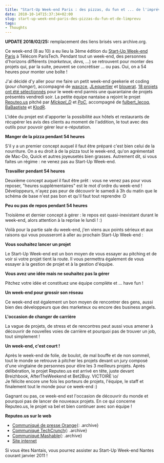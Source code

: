 ```yaml
---
title: "Start-Up Week-end Paris : des pizzas, du fun et ... de l'imprévu"
date: 2010-10-14T15:37:34+02:00
slug: start-up-week-end-paris-des-pizzas-du-fun-et-de-limprevu
tags:
- Thoughts
---
```


<div class="alert-info">
   <strong>UPDATE 2018/02/25:</strong> remplacement des liens brisés vers archive.org.
</div>

Ce week-end (8 au 10) a eu lieu la 3ème édition du [Start-Up Week-end Paris](http://paris.startupweekend.org/) à Télécom ParisTech. Pendant tout un week-end, des personnes d'horizons différents (_marketeux, devs, ..._) se retrouvent pour monter des projets qui, par la suite, peuvent se concrétiser ... ou pas. Oui, on a 54 heures pour monter une boîte !

J'ai décidé d'y aller pour me faire un petit week-end geekerie et coding (_pour changer_), accompagné de [waxzce](http://twitter.com/waxzce), [JLequertier](http://twitter.com/JLequertier) et [blouerat](http://twitter.com/blouerat). [18 projets ont été sélectionnés](http://www.guilhembertholet.com/blog/2010/10/11/petit-debrief-du-startup-weekend-paris-3/) pour le week-end parmis une quarantaine de projets présentés vendredi soir. La petite équipe nantaise a rejoint le projet [Reputeo.us](http://reputeo.us) pitché par [_Mickael_D_](http://twitter.com/_Mickael_D_) et [_PoC_](http://twitter.com/_PoC_), accompagné de [fulbert_lecoq](http://twitter.com/fulbert_lecoq), [BaBaptiste](http://twitter.com/BaBaptiste) et [KlodR](http://twitter.com/KlodR).

L'idée du projet est d'apporter la possibilité aux hôtels et restaurants de récupérer les avis des clients au moment de l'addition, le tout avec des outils pour pouvoir gérer leur e-réputation.

**Manger de la pizza pendant 54 heures**

S'il y a un premier concept auquel il faut être préparé c'est bien celui de la nourriture. On a eu droit à de la pizza tout le week-end, qu'on agrémentait de Mac-Do, Quick et autres joyeusetés bien grasses. Autrement dit, si vous faites un régime : ne venez pas au Start-Up Week-end.

**Travailler pendant 54 heures**

Deuxième concept auquel il faut être prêt : vous ne venez pas pour vous reposer, "heures supplémentaires" est le mot d'ordre du week-end ! Développeurs, n'ayez pas peur de découvrir le samedi à 3h du matin que le schéma de base n'est pas bon et qu'il faut tout reprendre :D

**Peu ou pas de repos pendant 54 heures**

Troisième et dernier concept à gérer : le repos est quasi-inexistant durant le week-end, alors attention à la reprise le lundi ! :)

Voilà pour la partie sale du week-end, j'en viens aux points sérieux et aux raisons qui vous pousseront à aller au prochain Start-Up Week-end :

**Vous souhaitez lancer un projet**

Le Start-Up Week-end est un bon moyen de vous essayer au pitching et de voir si votre projet tient la route. Il vous permettra également de vous essayer à la gestion de projet et à la gestion d'équipe.

**Vous avez une idée mais ne souhaitez pas la gérer**

Pitchez votre idée et constituez une équipe complète et ... have fun !

**Un week-end pour grossir son réseau**

Ce week-end est également un bon moyen de rencontrer des gens, aussi bien des développeurs que des marketeux ou encore des business angels.

**L'occasion de changer de carrière**

La vague de projets, de stress et de rencontres peut aussi vous amener à découvrir de nouvelles voies de carrière et pourquoi pas de trouver un job, tout simplement !

**Un week-end, c'est court !**

Après le week-end de folie, de boulot, de mal bouffe et de non sommeil, tout le monde se retrouve à pitcher les projets devant un jury composé d'une vingtaine de personnes pour élire les 3 meilleurs projets. Après délibération, le projet Reputeo.us est arrivé en tête, juste devant Breizhbook, AfterTheWeekend et Bet2Buy. VICTOIRE \o/  
Je félicite encore une fois les porteurs de projets, l'équipe, le staff et finalement tout le monde pour ce week-end :)

Gagnant ou pas, ce week-end est l'occasion de découvrir du monde et pourquoi pas de lancer de nouveaux projets. En ce qui concerne Reputeo.us, le projet va bel et bien continuer avec son équipe !

**Reputeo.us sur le web**
	
  * [Communiqué de presse Orange](https://web.archive.org/web/20101015213831/http://www.orange.com:80/fr_FR/presse/communiques/cp101012fr2.jsp){: .archive}
  * [Communiqué TechCrunch](https://web.archive.org/web/20101012133347/fr.techcrunch.com/2010/10/11/reputeo-us-le-nouveau-gagnant-de-startup-weekend-veut-mettre-des-ipad-dans-tous-les-hotels-et-restaurants/){: .archive}
  * [Communiqué Mashable](https://web.archive.org/web/20101017132630/fr.mashable.com/2010/10/14/urlirl-interview-des-createurs-du-projet-reputeo-us/){: .archive}
  * [Site internet](http://reputeo.us/)

Si vous êtes Nantais, vous pourrez assister au Start-Up Week-end Nantes courant janvier 2011 !
